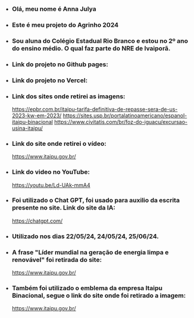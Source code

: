 - ### Olá, meu nome é Anna Julya
- ### Este é meu projeto do Agrinho 2024
- ### Sou aluna do Colégio Estadual Rio Branco e estou no 2º ano do ensino médio. O qual faz parte do NRE de Ivaiporã.
  
- ### Link do projeto no Github pages:
  
- ### Link do projeto no Vercel:
 
- ### Link dos sites onde retirei as imagens:
  https://epbr.com.br/itaipu-tarifa-definitiva-de-repasse-sera-de-us-2023-kw-em-2023/
  https://sites.usp.br/portalatinoamericano/espanol-itaipu-binacional
  https://www.civitatis.com/br/foz-do-iguacu/excursao-usina-itaipu/
- ### Link do site onde retirei o vídeo:
  https://www.itaipu.gov.br/
- ### Link do video no YouTube:
  https://youtu.be/Ld-UAk-mmA4
- ### Foi utilizado o Chat GPT, foi usado para auxilio da escrita presente no site. Link do site da IA:
  https://chatgpt.com/
- ### Utilizado nos dias 22/05/24, 24/05/24, 25/06/24.
- ### A frase "Líder mundial na geração de energia limpa e renovável" foi retirada do site: 
  https://www.itaipu.gov.br/
- ### Também foi utilizado o emblema da empresa Itaipu Binacional, segue o link do site onde foi retirado a imagem:
  https://www.itaipu.gov.br/
